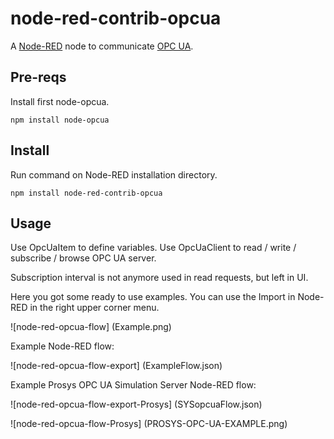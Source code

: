 node-red-contrib-opcua
========================

A <a href="http://nodered.org" target="_new">Node-RED</a> node to communicate [OPC UA](https://www.npmjs.com/package/node-opcua).


Pre-reqs
--------

Install first node-opcua.

    npm install node-opcua    

Install
-------

Run command on Node-RED installation directory.

	npm install node-red-contrib-opcua

Usage
-----

Use OpcUaItem to define variables.
Use OpcUaClient to read / write / subscribe / browse OPC UA server.

Subscription interval is not anymore used in read requests, but left in UI.

Here you got some ready to use examples.
You can use the Import in Node-RED in the right upper corner menu.

![node-red-opcua-flow] (Example.png)

Example Node-RED flow:

![node-red-opcua-flow-export] (ExampleFlow.json)

Example Prosys OPC UA Simulation Server Node-RED flow:

![node-red-opcua-flow-export-Prosys] (SYSopcuaFlow.json)

![node-red-opcua-flow-Prosys] (PROSYS-OPC-UA-EXAMPLE.png)